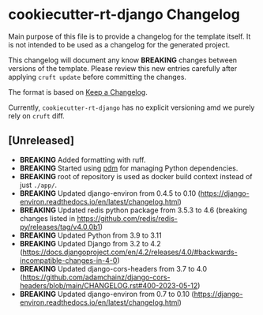 # cookiecutter-rt-django Changelog

Main purpose of this file is to provide a changelog for the template itself.
It is not intended to be used as a changelog for the generated project.

This changelog will document any know **BREAKING** changes between versions of the template.
Please review this new entries carefully after applying `cruft update` before committing the changes.

The format is based on [Keep a Changelog](https://keepachangelog.com/en/1.0.0/).

Currently, `cookiecutter-rt-django` has no explicit versioning amd we purely rely on `cruft` diff.

## [Unreleased]

* **BREAKING** Added formatting with ruff.
* **BREAKING** Started using [pdm](https://github.com/pdm-project/pdm) for managing Python dependencies.
* **BREAKING** root of repository is used as docker build context instead of just `./app/`.
* **BREAKING** Updated django-environ from 0.4.5 to 0.10 (https://django-environ.readthedocs.io/en/latest/changelog.html)
* **BREAKING** Updated redis python package from 3.5.3 to 4.6 (breaking changes listed in https://github.com/redis/redis-py/releases/tag/v4.0.0b1)
* **BREAKING** Updated Python from 3.9 to 3.11
* **BREAKING** Updated Django from 3.2 to 4.2 (https://docs.djangoproject.com/en/4.2/releases/4.0/#backwards-incompatible-changes-in-4-0)
* **BREAKING** Updated django-cors-headers from 3.7 to 4.0 (https://github.com/adamchainz/django-cors-headers/blob/main/CHANGELOG.rst#400-2023-05-12)
* **BREAKING** Updated django-environ from 0.7 to 0.10 (https://django-environ.readthedocs.io/en/latest/changelog.html)
